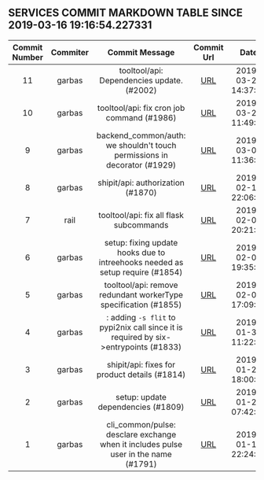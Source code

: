## SERVICES COMMIT MARKDOWN TABLE SINCE 2019-03-16 19:16:54.227331

| Commit Number | Commiter | Commit Message | Commit Url | Date | 
|:---:|:----:|:----------------------------------:|:------:|:----:| 
|11|garbas|tooltool/api: Dependencies update. (#2002)|[URL](https://github.com/mozilla/release-services/commit/d49bb705d66ec34b73c8c336b0afc81c82500664)|2019-03-28 14:37:14
|10|garbas|tooltool/api: fix cron job command (#1986)|[URL](https://github.com/mozilla/release-services/commit/150ab5fe0a50276651391b97e1ef227c1ab61f66)|2019-03-27 11:49:22
|9|garbas|backend_common/auth: we shouldn't touch permissions in decorator (#1929)|[URL](https://github.com/mozilla/release-services/commit/688dd403d87226a42ac26b9fbec5e7111e198c00)|2019-03-07 11:36:09
|8|garbas|shipit/api: authorization (#1870)|[URL](https://github.com/mozilla/release-services/commit/c7ef9d9adb87f924545efd60a51e823a7f1a2743)|2019-02-15 22:06:14
|7|rail|tooltool/api: fix all flask subcommands|[URL](https://github.com/mozilla/release-services/commit/334bfb59a9cb55a92022f600bee1e4ed41dc485f)|2019-02-07 20:21:33
|6|garbas|setup: fixing update hooks due to intreehooks needed as setup require (#1854)|[URL](https://github.com/mozilla/release-services/commit/60bc6fbdf7dcee8afa20d3e5ae7193a1d0e95873)|2019-02-07 19:35:50
|5|garbas|tooltool/api: remove redundant workerType specification (#1855)|[URL](https://github.com/mozilla/release-services/commit/ccf864e32ddf8b462450082d1859b2bb5d93d1d7)|2019-02-07 17:09:07
|4|garbas|: adding `-s flit` to pypi2nix call since it is required by six->entrypoints (#1833)|[URL](https://github.com/mozilla/release-services/commit/a9194956d6dc1be57503a3dff3aa3255e242dd61)|2019-01-31 11:22:02
|3|garbas|shipit/api: fixes for product details (#1814)|[URL](https://github.com/mozilla/release-services/commit/981d853ccfa054bac79247bca4e5aedc81d1ab14)|2019-01-25 18:00:49
|2|garbas|setup: update dependencies (#1809)|[URL](https://github.com/mozilla/release-services/commit/4687eb1f889e07c84249cd2bf6bc888fd803b528)|2019-01-22 07:42:17
|1|garbas|cli_common/pulse: desclare exchange when it includes pulse user in the name (#1791)|[URL](https://github.com/mozilla/release-services/commit/9a1f48c56dd6e007a0131147a19c4a883a0f8a45)|2019-01-16 22:24:58


